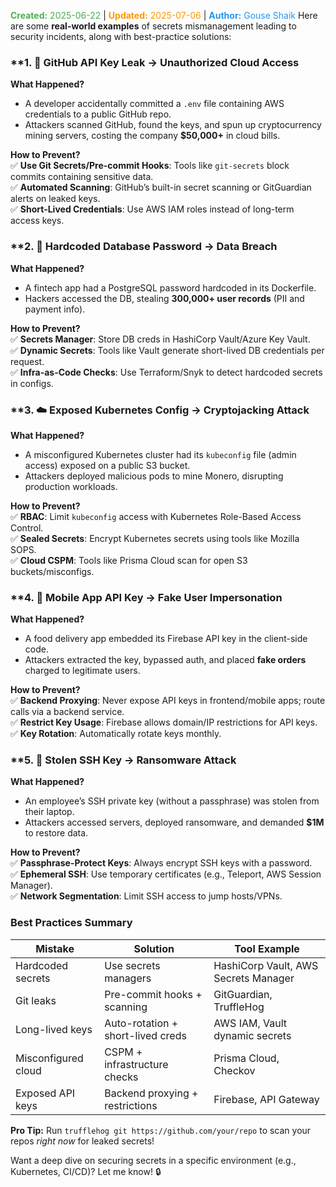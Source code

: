 <span style="color:#4caf50;"><b>Created:</b> 2025-06-22</span> | <span style="color:#ff9800;"><b>Updated:</b> 2025-07-06</span> | <span style="color:#2196f3;"><b>Author:</b> Gouse Shaik</span>
Here are some **real-world examples** of secrets mismanagement leading to security incidents, along with best-practice solutions:  
### **1. **🚨 GitHub API Key Leak → Unauthorized Cloud Access**  
**What Happened?**  
- A developer accidentally committed a `.env` file containing AWS credentials to a public GitHub repo.  
- Attackers scanned GitHub, found the keys, and spun up cryptocurrency mining servers, costing the company **$50,000+** in cloud bills.  

**How to Prevent?**  
✅ **Use Git Secrets/Pre-commit Hooks**: Tools like `git-secrets` block commits containing sensitive data.  
✅ **Automated Scanning**: GitHub’s built-in secret scanning or GitGuardian alerts on leaked keys.  
✅ **Short-Lived Credentials**: Use AWS IAM roles instead of long-term access keys.  

### **2. **🔑 Hardcoded Database Password → Data Breach**  
**What Happened?**  
- A fintech app had a PostgreSQL password hardcoded in its Dockerfile.  
- Hackers accessed the DB, stealing **300,000+ user records** (PII and payment info).  

**How to Prevent?**  
✅ **Secrets Manager**: Store DB creds in HashiCorp Vault/Azure Key Vault.  
✅ **Dynamic Secrets**: Tools like Vault generate short-lived DB credentials per request.  
✅ **Infra-as-Code Checks**: Use Terraform/Snyk to detect hardcoded secrets in configs.  

### **3. **☁️ Exposed Kubernetes Config → Cryptojacking Attack**  
**What Happened?**  
- A misconfigured Kubernetes cluster had its `kubeconfig` file (admin access) exposed on a public S3 bucket.  
- Attackers deployed malicious pods to mine Monero, disrupting production workloads.  

**How to Prevent?**  
✅ **RBAC**: Limit `kubeconfig` access with Kubernetes Role-Based Access Control.  
✅ **Sealed Secrets**: Encrypt Kubernetes secrets using tools like Mozilla SOPS.  
✅ **Cloud CSPM**: Tools like Prisma Cloud scan for open S3 buckets/misconfigs.  

### **4. **📱 Mobile App API Key → Fake User Impersonation**  
**What Happened?**  
- A food delivery app embedded its Firebase API key in the client-side code.  
- Attackers extracted the key, bypassed auth, and placed **fake orders** charged to legitimate users.  

**How to Prevent?**  
✅ **Backend Proxying**: Never expose API keys in frontend/mobile apps; route calls via a backend service.  
✅ **Restrict Key Usage**: Firebase allows domain/IP restrictions for API keys.  
✅ **Key Rotation**: Automatically rotate keys monthly.  

### **5. **💾 Stolen SSH Key → Ransomware Attack**  
**What Happened?**  
- An employee’s SSH private key (without a passphrase) was stolen from their laptop.  
- Attackers accessed servers, deployed ransomware, and demanded **$1M** to restore data.  

**How to Prevent?**  
✅ **Passphrase-Protect Keys**: Always encrypt SSH keys with a password.  
✅ **Ephemeral SSH**: Use temporary certificates (e.g., Teleport, AWS Session Manager).  
✅ **Network Segmentation**: Limit SSH access to jump hosts/VPNs.  

### **Best Practices Summary**  
| **Mistake**          | **Solution**                          | **Tool Example**                |  
|----------------------|---------------------------------------|----------------------------------|  
| Hardcoded secrets    | Use secrets managers                 | HashiCorp Vault, AWS Secrets Manager |  
| Git leaks            | Pre-commit hooks + scanning          | GitGuardian, TruffleHog         |  
| Long-lived keys      | Auto-rotation + short-lived creds    | AWS IAM, Vault dynamic secrets   |  
| Misconfigured cloud  | CSPM + infrastructure checks         | Prisma Cloud, Checkov           |  
| Exposed API keys     | Backend proxying + restrictions      | Firebase, API Gateway           |  

**Pro Tip:** Run `trufflehog git https://github.com/your/repo` to scan your repos *right now* for leaked secrets!  

Want a deep dive on securing secrets in a specific environment (e.g., Kubernetes, CI/CD)? Let me know! 🔒